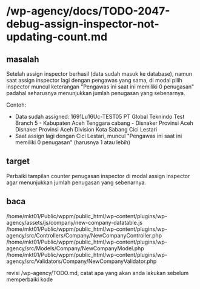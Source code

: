 # /wp-agency/docs/TODO-2047-debug-assign-inspector-not-updating-count.md

## masalah
Setelah assign inspector berhasil (data sudah masuk ke database), namun saat assign inspector lagi dengan pengawas yang sama, di modal pilih inspector muncul keterangan "Pengawas ini saat ini memiliki 0 penugasan" padahal seharusnya menunjukkan jumlah penugasan yang sebenarnya.

Contoh:
- Data sudah assigned: 1691Lu16Uc-TEST05 PT Global Teknindo Test Branch 5 - Kabupaten Aceh Tenggara cabang - Disnaker Provinsi Aceh Disnaker Provinsi Aceh Division Kota Sabang Cici Lestari
- Saat assign lagi dengan Cici Lestari, muncul "Pengawas ini saat ini memiliki 0 penugasan" (harusnya 1 atau lebih)

## target
Perbaiki tampilan counter penugasan inspector di modal assign inspector agar menunjukkan jumlah penugasan yang sebenarnya.

## baca
/home/mkt01/Public/wppm/public_html/wp-content/plugins/wp-agency/assets/js/company/new-company-datatable.js
/home/mkt01/Public/wppm/public_html/wp-content/plugins/wp-agency/src/Controllers/Company/NewCompanyController.php
/home/mkt01/Public/wppm/public_html/wp-content/plugins/wp-agency/src/Models/Company/NewCompanyModel.php
/home/mkt01/Public/wppm/public_html/wp-content/plugins/wp-agency/src/Validators/Company/NewCompanyValidator.php

revisi /wp-agency/TODO.md, catat apa yang akan anda lakukan sebelum memperbaiki kode
